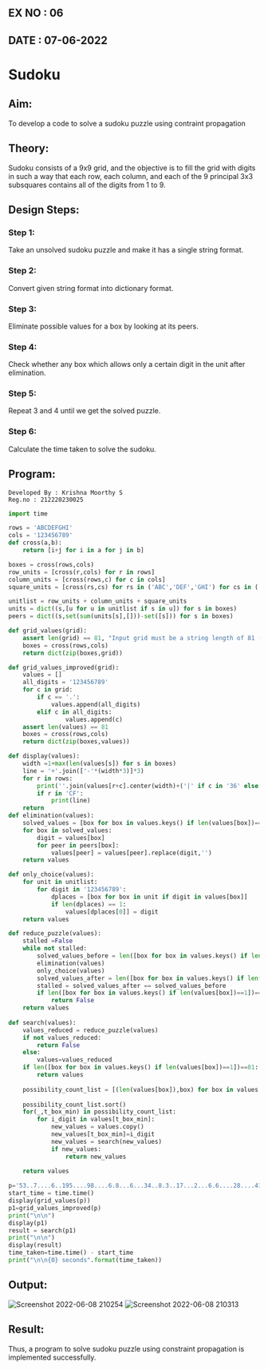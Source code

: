 ## EX NO : 06
## DATE : 07-06-2022

# Sudoku

## Aim:
To develop a code to solve a sudoku puzzle using contraint propagation

## Theory:
Sudoku consists of a 9x9 grid, and the objective is to fill the grid with digits in such a way that each row, each column, and each of the 9 principal 3x3 subsquares contains all of the digits from 1 to 9.

## Design Steps:
### Step 1:
Take an unsolved sudoku puzzle and make it has a single string format.
### Step 2:
Convert given string format into dictionary format.
### Step 3:
Eliminate possible values for a box by looking at its peers.
### Step 4:
Check whether any box which allows only a certain digit in the unit after elimination.
### Step 5:
Repeat 3 and 4 until we get the solved puzzle.
### Step 6:
Calculate the time taken to solve the sudoku.

## Program:
```
Developed By : Krishna Moorthy S
Reg.no : 212220230025
```
```python
import time

rows = 'ABCDEFGHI'
cols = '123456789'
def cross(a,b):
    return [i+j for i in a for j in b]

boxes = cross(rows,cols)
row_units = [cross(r,cols) for r in rows]
column_units = [cross(rows,c) for c in cols]
square_units = [cross(rs,cs) for rs in ('ABC','DEF','GHI') for cs in ('123','456','789')]

unitlist = row_units + column_units + square_units
units = dict((s,[u for u in unitlist if s in u]) for s in boxes)
peers = dict((s,set(sum(units[s],[]))-set([s])) for s in boxes)

def grid_values(grid):
    assert len(grid) == 81, "Input grid must be a string length of 81 (9x9)"
    boxes = cross(rows,cols)
    return dict(zip(boxes,grid))

def grid_values_improved(grid):
    values = []
    all_digits = '123456789'
    for c in grid:
        if c == '.':
            values.append(all_digits)
        elif c in all_digits:
                values.append(c)
    assert len(values) == 81
    boxes = cross(rows,cols)
    return dict(zip(boxes,values))

def display(values):
    width =1+max(len(values[s]) for s in boxes)
    line = '+'.join(['-'*(width*3)]*3)
    for r in rows:
        print(''.join(values[r+c].center(width)+('|' if c in '36' else '') for c in cols))
        if r in 'CF':
            print(line)
    return
def elimination(values):
    solved_values = [box for box in values.keys() if len(values[box])==1]
    for box in solved_values:
        digit = values[box]
        for peer in peers[box]:
            values[peer] = values[peer].replace(digit,'')
    return values

def only_choice(values):
    for unit in unitlist:
        for digit in '123456789':
            dplaces = [box for box in unit if digit in values[box]]
            if len(dplaces) == 1:
                values[dplaces[0]] = digit
    return values

def reduce_puzzle(values):
    stalled =False
    while not stalled:
        solved_values_before = len([box for box in values.keys() if len(values[box])==1])
        elimination(values)
        only_choice(values)
        solved_values_after = len([box for box in values.keys() if len(values[box])==1])
        stalled = solved_values_after == solved_values_before
        if len([box for box in values.keys() if len(values[box])==1])==0:
            return False
    return values
        
def search(values):
    values_reduced = reduce_puzzle(values)
    if not values_reduced:
        return False
    else:
        values=values_reduced
    if len([box for box in values.keys() if len(values[box])==1])==81:
        return values
    
    possibility_count_list = [(len(values[box]),box) for box in values.keys() if len(values[box])>1]
    
    possibility_count_list.sort()
    for(_,t_box_min) in possibility_count_list:
        for i_digit in values[t_box_min]:
            new_values = values.copy()
            new_values[t_box_min]=i_digit
            new_values = search(new_values)
            if new_values:
                return new_values
            
    return values

p='53..7....6..195....98....6.8...6...34..8.3..17...2...6.6....28....419..5....8..79'
start_time = time.time()
display(grid_values(p))
p1=grid_values_improved(p)
print("\n\n")
display(p1)
result = search(p1)
print("\n\n")
display(result)
time_taken=time.time() - start_time
print("\n\n{0} seconds".format(time_taken))
```

## Output:
![Screenshot 2022-06-08 210254](https://user-images.githubusercontent.com/75235789/172658128-e7549e9a-74fa-4180-bb61-cbb5f2d8c869.jpg)
![Screenshot 2022-06-08 210313](https://user-images.githubusercontent.com/75235789/172658150-d6d75377-749c-4ddc-ab6d-88f598f9f329.jpg)



## Result:
Thus, a program to solve sudoku puzzle using constraint propagation is implemented successfully.
